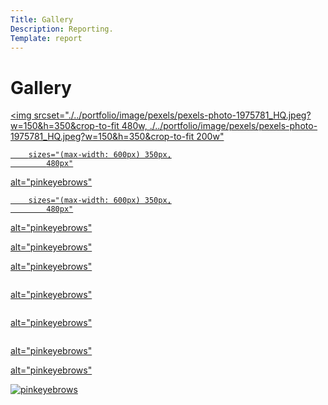 ```yaml
---
Title: Gallery
Description: Reporting.
Template: report
---
```


Gallery
====================

<div class="kmom-box">
<a href="./../portfolio/image/pexels/pexels-photo-1975781.jpeg">

<img srcset="./../portfolio/image/pexels/pexels-photo-1975781_HQ.jpeg?w=150&h=350&crop-to-fit 480w,
        ./../portfolio/image/pexels/pexels-photo-1975781_HQ.jpeg?w=150&h=350&crop-to-fit 200w"

        sizes="(max-width: 600px) 350px,
            480px"


alt="pinkeyebrows"
>


</a>
</div>

<div class="kmom-box">

<a href="./../portfolio/image/pexels/pexels-photo-1983917.jpeg">
<img srcset="./../portfolio/image/pexels/pexels-photo-1983917_HQ.jpeg?w=150&h=350&crop-to-fit 480w,
        ./../portfolio/image/pexels/pexels-photo-1983917_HQ.jpeg?w=150&h=350&crop-to-fit 200w"
        
        sizes="(max-width: 600px) 350px,
            480px"


alt="pinkeyebrows"

>
</a>
</div>

<div class="kmom-box">

<a href="./../portfolio/image/pexels/pexels-photo-2169500.jpeg">
<img srcset="./../portfolio/image/pexels/pexels-photo-2169500.jpeg?w=150&h=350&crop-to-fit 480w,
        ./../portfolio/image/pexels/pexels-photo-2169500.jpeg?w=150&h=350&crop-to-fit 200w" 
        sizes="(max-width: 600px) 350px,
            480px"


alt="pinkeyebrows"
>
</a>
</div>

<div class="kmom-box">

<a href="./../portfolio/image/pexels/pexels-photo-2703463.jpeg">
<img srcset="./../portfolio/image/pexels/pexels-photo-2703463.jpeg?w=150&h=350&crop-to-fit 480w,
./../portfolio/image/pexels/pexels-photo-2703463.jpeg?w=150&h=350&crop-to-fit 200w"
    sizes="(max-width: 600px) 350px,
            480px"



alt="pinkeyebrows"
>
</a>
</div>

<div class="kmom-box">

<a href="./../portfolio/image/pexels/pexels-photo-4142082.jpeg">
<img srcset="./../portfolio/image/pexels/pexels-photo-4142082.jpeg?w=150&h=350&crop-to-fit 480w,
./../portfolio/image/pexels/pexels-photo-4142082.jpeg?w=150&h=350&crop-to-fit 200w"
    sizes="(max-width: 600px) 350px,
            480px

"


alt="pinkeyebrows"

>
</a>
</div>

<div class="kmom-box">

<a href="./../portfolio/image/pexels/pexels-photo-5346480.jpeg">
<img srcset="./../portfolio/image/pexels/pexels-photo-5346480.jpeg?w=150&h=350&crop-to-fit 480w,
./../portfolio/image/pexels/pexels-photo-5346480.jpeg?w=150&h=350&crop-to-fit 200w"
    sizes="(max-width: 600px) 350px,
            480px


"


alt="pinkeyebrows"

>
</a>

</div>

<div class="kmom-box">

<a href="./../portfolio/image/pexels/pexels-photo-6121165.jpeg">
<img srcset="./../portfolio/image/pexels/pexels-photo-6121165.jpeg?w=150&h=350&crop-to-fit 480w,
./../portfolio/image/pexels/pexels-photo-6121165.jpeg?w=150&h=350&crop-to-fit 200w"
    sizes="(max-width: 600px) 350px,
        480px


"

alt="pinkeyebrows"

 >
</a>
</div>

<div class="kmom-box">

<a href="./../portfolio/image/pexels/pexels-photo-6338278.jpeg">
<img srcset="./../portfolio/image/pexels/pexels-photo-6338278.jpeg?w=150&h=350&crop-to-fit 480w,
 ./../portfolio/image/pexels/pexels-photo-6338278.jpeg?w=150&h=350&crop-to-fit 200w "
    sizes="(max-width: 600px) 350px,
        480px"

alt="pinkeyebrows"

>
</a>
</div>

<div class="kmom-box">

<a href="./../portfolio/image/pexels/pexels-photo-7035537.jpeg">
<img srcset="./../portfolio/image/pexels/pexels-photo-7035537.jpeg?w=150&h=350&crop-to-fit 480w,
./../portfolio/image/pexels/pexels-photo-7035537.jpeg?w=150&h=350&crop-to-fit 200w"
    sizes="(max-width: 600px) 350px,
        480px"
alt="pinkeyebrows"
 >
</a>
</div>

